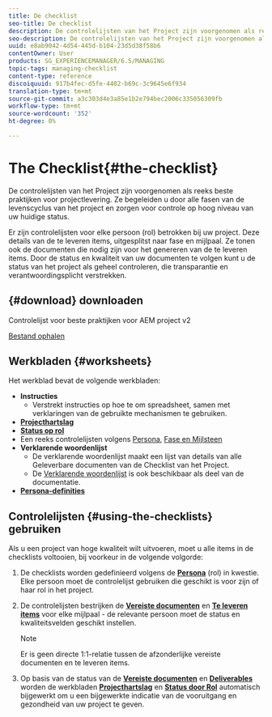 ```yaml
---
title: De checklist
seo-title: De checklist
description: De controlelijsten van het Project zijn voorgenomen als reeks beste praktijken voor projectlevering. Ze begeleiden u door alle fasen van de levenscyclus van het project en zorgen voor controle op hoog niveau van uw huidige status.
seo-description: De controlelijsten van het Project zijn voorgenomen als reeks beste praktijken voor projectlevering. Ze begeleiden u door alle fasen van de levenscyclus van het project en zorgen voor controle op hoog niveau van uw huidige status.
uuid: e8ab9042-4d54-445d-b104-23d5d38f58b6
contentOwner: User
products: SG_EXPERIENCEMANAGER/6.5/MANAGING
topic-tags: managing-checklist
content-type: reference
discoiquuid: 917b4fec-d5fe-4402-b69c-3c9645e6f934
translation-type: tm+mt
source-git-commit: a3c303d4e3a85e1b2e794bec2006c335056309fb
workflow-type: tm+mt
source-wordcount: '352'
ht-degree: 0%

---
```



# The Checklist{#the-checklist}

De controlelijsten van het Project zijn voorgenomen als reeks beste praktijken voor projectlevering. Ze begeleiden u door alle fasen van de levenscyclus van het project en zorgen voor controle op hoog niveau van uw huidige status.

Er zijn controlelijsten voor elke persoon (rol) betrokken bij uw project. Deze details van de te leveren items, uitgesplitst naar fase en mijlpaal. Ze tonen ook de documenten die nodig zijn voor het genereren van de te leveren items. Door de status en kwaliteit van uw documenten te volgen kunt u de status van het project als geheel controleren, die transparantie en verantwoordingsplicht verstrekken.

## {#download} downloaden

Controlelijst voor beste praktijken voor AEM project v2

[Bestand ophalen](assets/aem_project_bp_checklistv2.xlsx)

## Werkbladen {#worksheets}

Het werkblad bevat de volgende werkbladen:

* **Instructies**
   * Verstrekt instructies op hoe te om spreadsheet, samen met verklaringen van de gebruikte mechanismen te gebruiken.
* **[Projecthartslag](/help/managing/best-practices.md#project-heartbeat-dashboard)**
* **[Status op rol](/help/managing/best-practices.md#status-by-role)**
* Een reeks controlelijsten volgens [Persona](/help/managing/best-practices.md#persona), [Fase en Mijlsteen](/help/managing/best-practices.md#phases-and-milestones)
* **Verklarende woordenlijst**
   * De verklarende woordenlijst maakt een lijst van details van alle Geleverbare documenten van de Checklist van het Project.
   * De [Verklarende woordenlijst](/help/managing/best-practices-glossary.md) is ook beschikbaar als deel van de documentatie.
* **[Persona-definities](/help/managing/best-practices.md#persona)**

## Controlelijsten {#using-the-checklists} gebruiken

Als u een project van hoge kwaliteit wilt uitvoeren, moet u alle items in de checklists voltooien, bij voorkeur in de volgende volgorde:

1. De checklists worden gedefinieerd volgens de **[Persona](/help/managing/best-practices.md#persona)** (rol) in kwestie. Elke persoon moet de controlelijst gebruiken die geschikt is voor zijn of haar rol in het project.
1. De controlelijsten bestrijken de **[Vereiste documenten](/help/managing/best-practices.md#required-documents)** en **[Te leveren items](/help/managing/best-practices.md#deliverables)** voor elke mijlpaal - de relevante persoon moet de status en kwaliteitsvelden geschikt instellen.

   >[!NOTE]
   >
   >Er is geen directe 1:1-relatie tussen de afzonderlijke vereiste documenten en te leveren items.

1. Op basis van de status van de **[Vereiste documenten](/help/managing/best-practices.md#required-documents)** en **[Deliverables](/help/managing/best-practices.md#deliverables)** worden de werkbladen **[Projecthartslag](/help/managing/best-practices.md#project-heartbeat-dashboard)** en **[Status door Rol](/help/managing/best-practices.md#status-by-role)** automatisch bijgewerkt om u een bijgewerkte indicatie van de vooruitgang en gezondheid van uw project te geven.
